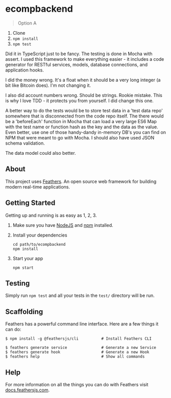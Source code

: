 # ecompbackend

> Option A

1) Clone
2) `npm install`
3) `npm test`

Did it in TypeScript just to be fancy. The testing is done in Mocha with assert. I used this framework to make everything easier - it includes a code generator for RESTful services, models, database connections, and application hooks.

I did the money wrong. It's a float when it should be a very long integer (a bit like Bitcoin does). I'm not changing it.

I also did account numbers wrong. Should be strings. Rookie mistake. This is why I love TDD - it protects you from yourself. I did change this one.

A better way to do the tests would be to store test data in a 'test data repo' somewhere that is disconnected from the code repo itself. The there would be a 'beforeEach' function in Mocha that can load a very large ES6 Map with the test name or function hash as the key and the data as the value. Even better, use one of those handy-dandy in-memory DB's you can find on NPM that were meant to go with Mocha. I should also have used JSON schema validation.

The data model could also better.

## About

This project uses [Feathers](http://feathersjs.com). An open source web framework for building modern real-time applications.

## Getting Started

Getting up and running is as easy as 1, 2, 3.

1. Make sure you have [NodeJS](https://nodejs.org/) and [npm](https://www.npmjs.com/) installed.
2. Install your dependencies

    ```
    cd path/to/ecompbackend
    npm install
    ```

3. Start your app

    ```
    npm start
    ```

## Testing

Simply run `npm test` and all your tests in the `test/` directory will be run.

## Scaffolding

Feathers has a powerful command line interface. Here are a few things it can do:

```
$ npm install -g @feathersjs/cli          # Install Feathers CLI

$ feathers generate service               # Generate a new Service
$ feathers generate hook                  # Generate a new Hook
$ feathers help                           # Show all commands
```

## Help

For more information on all the things you can do with Feathers visit [docs.feathersjs.com](http://docs.feathersjs.com).
